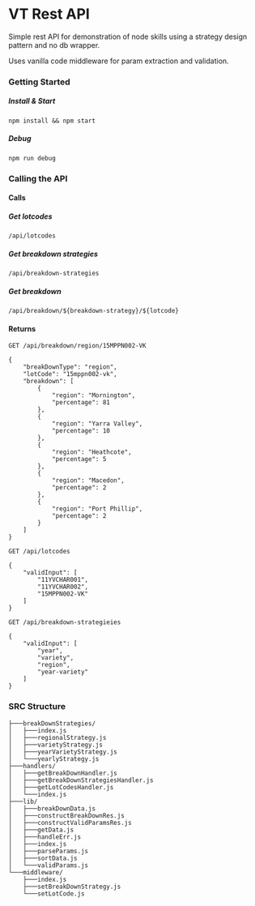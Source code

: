 # VT Rest API
Simple rest API for demonstration of node skills using a strategy design pattern and no db wrapper.

Uses vanilla code middleware for param extraction and validation.

### Getting Started
##### Install & Start
```npm install && npm start```
##### Debug
```npm run debug```

### Calling the API

#### Calls

##### Get lotcodes
```/api/lotcodes```
##### Get breakdown strategies
```/api/breakdown-strategies```
##### Get breakdown
```/api/breakdown/${breakdown-strategy}/${lotcode}```

#### Returns
``` GET /api/breakdown/region/15MPPN002-VK ```
```
{
    "breakDownType": "region",
    "lotCode": "15mppn002-vk",
    "breakdown": [
        {
            "region": "Mornington",
            "percentage": 81
        },
        {
            "region": "Yarra Valley",
            "percentage": 10
        },
        {
            "region": "Heathcote",
            "percentage": 5
        },
        {
            "region": "Macedon",
            "percentage": 2
        },
        {
            "region": "Port Phillip",
            "percentage": 2
        }
    ]
}
```

``` GET /api/lotcodes ```

```
{
    "validInput": [
        "11YVCHAR001",
        "11YVCHAR002",
        "15MPPN002-VK"
    ]
}
```

``` GET /api/breakdown-strategieies ```

```
{
    "validInput": [
        "year",
        "variety",
        "region",
        "year-variety"
    ]
}
```

### SRC Structure
```
├───breakDownStrategies/
│   ├───index.js
│   ├───regionalStrategy.js
│   ├───varietyStrategy.js
│   ├───yearVarietyStrategy.js
│   └───yearlyStrategy.js
├───handlers/
│   ├───getBreakDownHandler.js
│   ├───getBreakDownStrategiesHandler.js
│   ├───getLotCodesHandler.js
│   └───index.js
├───lib/
│   ├───breakDownData.js
│   ├───constructBreakDownRes.js
│   ├───constructValidParamsRes.js
│   ├───getData.js
│   ├───handleErr.js
│   ├───index.js
│   ├───parseParams.js
│   ├───sortData.js
│   └───validParams.js
└───middleware/
    ├───index.js
    ├───setBreakDownStrategy.js
    └───setLotCode.js
```
